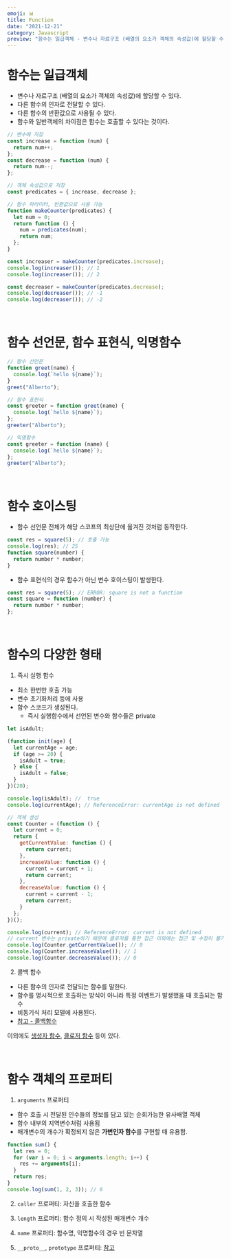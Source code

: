 ```yaml
---
emoji: 📊
title: Function
date: "2021-12-21"
category: Javascript
preview: "함수는 일급객체 - 변수나 자료구조 (배열의 요소가 객체의 속성값)에 할당할 수 있다. - 다른 함수의 인자로 전달할 수 있다. - 다른 함수의 반환값으로 사용될 수 있다. - 함수와 일반객체의 차이점은 함수는 호출할 수 있다는 것이다. 함수 선언문, 함수 표현식, 익명함수 함수 호이스팅 - 함수 선언문 전체가 해당 스코프의 최상단에 옮겨진 것처럼 동작한다. - 함수 표현식의 경우 함수가 아닌 변수 호이스팅이 발생한다. 함수의 다양한 형태 1. 즉시 실행 함수 - 최소 한번만 호출 가능 - 변수 초기화처리 등에 사용 - 함수 스코프가 생성된다. - 즉시 실행함수에서 선언된 변수와 함수들은 private 콜백 함수 - 다른 함수의 인자로 전달되는 함수를 말한다. - 함수를 명시적으로 호출하는 방식이 아니라 특정 이벤트가 발생했을 때 호출되는 함수 - 비동기식 처리 모델에 사용된다."
---
```


# 함수는 일급객체

- 변수나 자료구조 (배열의 요소가 객체의 속성값)에 할당할 수 있다.
- 다른 함수의 인자로 전달할 수 있다.
- 다른 함수의 반환값으로 사용될 수 있다.
- 함수와 일반객체의 차이점은 함수는 호출할 수 있다는 것이다.

```js
// 변수에 저장
const increase = function (num) {
  return num++;
};
const decrease = function (num) {
  return num--;
};
```

```js
// 객체 속성값으로 저장
const predicates = { increase, decrease };

// 함수 파라미터, 반환값으로 사용 가능
function makeCounter(predicates) {
  let num = 0;
  return function () {
    num = predicates(num);
    return num;
  };
}

const increaser = makeCounter(predicates.increase);
console.log(increaser()); // 1
console.log(increaser()); // 2

const decreaser = makeCounter(predicates.decrease);
console.log(decreaser()); // -1
console.log(decreaser()); // -2
```

<br/>

# 함수 선언문, 함수 표현식, 익명함수

```js
// 함수 선언문
function greet(name) {
  console.log(`hello ${name}`);
}
greet("Alberto");
```

```js
// 함수 표현식
const greeter = function greet(name) {
  console.log(`hello ${name}`);
};
greeter("Alberto");
```

```js
// 익명함수
const greeter = function (name) {
  console.log(`hello ${name}`);
};
greeter("Alberto");
```

<br/>

# 함수 호이스팅

- 함수 선언문 전체가 해당 스코프의 최상단에 옮겨진 것처럼 동작한다.

```js
const res = square(5); // 호출 가능
console.log(res); // 25
function square(number) {
  return number * number;
}
```

- 함수 표현식의 경우 함수가 아닌 변수 호이스팅이 발생한다.

```js
const res = square(5); // ERROR: square is not a function
const square = function (number) {
  return number * number;
};
```

<br/>

# 함수의 다양한 형태

1. 즉시 실행 함수

- 최소 한번만 호출 가능
- 변수 초기화처리 등에 사용
- 함수 스코프가 생성된다.
  - 즉시 실행함수에서 선언된 변수와 함수들은 private

```js
let isAdult;

(function init(age) {
  let currentAge = age;
  if (age >= 20) {
    isAdult = true;
  } else {
    isAdult = false;
  }
})(20);

console.log(isAdult); //  true
console.log(currentAge); // ReferenceError: currentAge is not defined
```

```js
// 객체 생성
const Counter = (function () {
  let current = 0;
  return {
    getCurrentValue: function () {
      return current;
    },
    increaseValue: function () {
      current = current + 1;
      return current;
    },
    decreaseValue: function () {
      current = current - 1;
      return current;
    }
  };
})();

console.log(current); // ReferenceError: current is not defined
// current 변수는 private하기 때문에 클로저를 통한 접근 이외에는 접근 및 수정이 불가능하다.
console.log(Counter.getCurrentValue()); // 0
console.log(Counter.increaseValue()); // 1
console.log(Counter.decreaseValue()); // 0
```

2. 콜백 함수

- 다른 함수의 인자로 전달되는 함수를 말한다.
- 함수를 명시적으로 호출하는 방식이 아니라 특정 이벤트가 발생했을 때 호출되는 함수
- 비동기식 처리 모델에 사용된다.
- [참고 - 콜백함수](https://velog.io/@eunnbi/JS-%EC%BD%9C%EB%B0%B1%ED%95%A8%EC%88%98)

이외에도 [생성자 함수](https://velog.io/@eunnbi/JS-this#-%EC%83%9D%EC%84%B1%EC%9E%90-%ED%95%A8%EC%88%98%EB%9E%80[), [클로저 함수](https://velog.io/@eunnbi/JS-%ED%81%B4%EB%A1%9C%EC%A0%80) 등이 있다.

<br/>

# 함수 객체의 프로퍼티

1. `arguments` 프로퍼티

- 함수 호출 시 전달된 인수들의 정보를 담고 있는 순회가능한 유사배열 객체
- 함수 내부의 지역변수처럼 사용됨
- 매개변수의 개수가 확정되지 않은 **가변인자 함수**를 구현할 때 유용함.

```js
function sum() {
  let res = 0;
  for (var i = 0; i < arguments.length; i++) {
    res += arguments[i];
  }
  return res;
}
console.log(sum(1, 2, 3)); // 6
```

2. `caller` 프로퍼티: 자신을 호출한 함수

3. `length` 프로퍼티: 함수 정의 시 작성된 매개변수 개수

4. `name` 프로퍼티: 함수명, 익명함수의 경우 빈 문자열

5. `__proto__`, `prototype` 프로퍼티: [참고](https://velog.io/@eunnbi/JS-%ED%94%84%EB%A1%9C%ED%86%A0%ED%83%80%EC%9E%85)
